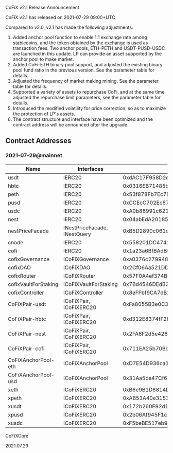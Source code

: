 CoFiX v2.1 Release Announcement

CoFiX v2.1 has released on 2021-07-29 09:00+UTC

Compared to v2.0, v2.1 has made the following adjustments:
1. Added anchor pool function to enable 1:1 exchange rate among stablecoins, and the token obtained by the exchange is used as transaction fees. Two anchor pools, ETH-PETH and USDT-PUSD-USDC are launched in this update. LP can provide an asset supported by the anchor pool to make market.
2. Added CoFi-ETH binary pool support, and adjusted the existing binary pool fund ratio in the previous version. See the parameter table for details.
3. Adjusted the frequency of market making mining. See the parameter table for details.
4. Supported a variety of assets to repurchase CoFi, and at the same time adjusted the repurchase limit parameters, see the parameter table for details.
5. Introduced the modified volatility for price correction, so as to maximize the protection of LP's assets.
6. The contract structure and interface have been optimized and the contract address will be announced after the upgrade.

## Contract Addresses

### 2021-07-29@mainnet
| Name | Interfaces | mainnet |
| ---- | ---- | ---- |
| usdt | IERC20 | 0xdAC17F958D2ee523a2206206994597C13D831ec7 |
| hbtc | IERC20 | 0x0316EB71485b0Ab14103307bf65a021042c6d380 |
| peth | IERC20 | 0x53f878Fb7Ec7B86e4F9a0CB1E9a6c89C0555FbbD |
| pusd | IERC20 | 0xCCEcC702Ec67309Bc3DDAF6a42E9e5a6b8Da58f0 |
| usdc | IERC20 | 0xA0b86991c6218b36c1d19D4a2e9Eb0cE3606eB48 |
| nest | IERC20 | 0x04abEdA201850aC0124161F037Efd70c74ddC74C |
| nestPriceFacade | INestPriceFacade, INestQuery | 0xB5D2890c061c321A5B6A4a4254bb1522425BAF0A |
| cnode | IERC20 | 0x558201DC4741efc11031Cdc3BC1bC728C23bF512 |
| cofi | IERC20 | 0x1a23a6BfBAdB59fa563008c0fB7cf96dfCF34Ea1 |
| cofixGovernance | ICoFiXGovernance | 0xa0376c279940b26d1D8D03eaB5a3d8bD3F6b0DD4 |
| cofixDAO | ICoFiXDAO | 0x2Cf06Aa521DD979Bc1b50ce44590A09db21d6A74 |
| cofixRouter | ICoFiXRouter | 0x57F0A4ef374B35eb32B61Dd8bc68C58e886CFC84 |
| cofixVaultForStaking | ICoFiXVaultForStaking | 0x7Bd4546DEdB397a0f0D7593A7Fa7f2Ceb3ff32E6 |
| cofixController | ICoFiXController | 0x8eFFbf9CA7dB20481cE9C25EA4B410b3B835D70E |
| CoFiXPair-usdt | ICoFiXPair, ICoFiXERC20 | 0xFa8055B3e0C36605bB31e23bC565C31eb3Dca386 |
| CoFiXPair-hbtc | ICoFiXPair, ICoFiXERC20 | 0xd312E8374fF2B0260A32aF5f91BA8d8EaFAE856B |
| CoFiXPair-nest | ICoFiXPair, ICoFiXERC20 | 0x2FA6F2d5e42630e872cD0F33C69D1c2708FF79Fd |
| CoFiXPair-cofi | ICoFiXPair, ICoFiXERC20 | 0x711EA25b70Bb580a7cb19DeBd0ab40A016c3fCbb |
| CoFiXAnchorPool-eth | ICoFiXAnchorPool | 0xD7E54D936ca1e7F0ed097D4Ec6140653eC60f85D |
| CoFiXAnchorPool-usd | ICoFiXAnchorPool | 0x31Aa5da47Cf6FBB203531D88e3FC47d46AE6D46b |
| xeth | ICoFiXERC20 | 0xB6e9B1D8814DA83a663832822765fc4d4008Fd97 |
| xpeth | ICoFiXERC20 | 0xAB53A40e3153901c761CE55EfA5F0789dbD5F047 |
| xusdt | ICoFiXERC20 | 0x172b260F92d1A0661e9888918a19154E99E0B9f0 |
| xpusd | ICoFiXERC20 | 0x2b06Af945F1c18A6bf02ac6E401Fd251d9FfdBCf |
| xusdc | ICoFiXERC20 | 0xF5beBE517eb95557CBcFd19a2BAfa8e9fC50C5EE |

CoFiXCore

2021.07.29